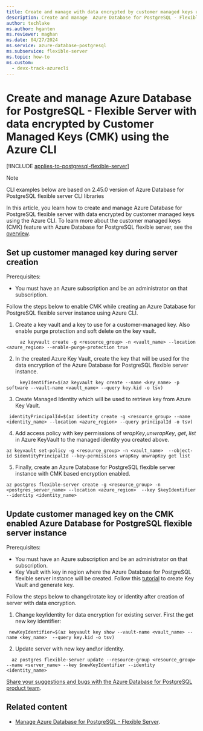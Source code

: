 ```yaml
---
title: Create and manage with data encrypted by customer managed keys using the Azure CLI
description: Create and manage  Azure Database for PostgreSQL - Flexible Server with data  encrypted by Customer Managed Keys using the Azure CLI.
author: techlake
ms.author: hganten
ms.reviewer: maghan
ms.date: 04/27/2024
ms.service: azure-database-postgresql
ms.subservice: flexible-server
ms.topic: how-to
ms.custom:
  - devx-track-azurecli
---
```

# Create and manage  Azure Database for PostgreSQL - Flexible Server with data  encrypted by Customer Managed Keys (CMK) using the Azure CLI

[!INCLUDE [applies-to-postgresql-flexible-server](~/reusable-content/ce-skilling/azure/includes/postgresql/includes/applies-to-postgresql-flexible-server.md)]

> [!NOTE]  
> CLI examples below are based on 2.45.0 version of Azure Database for PostgreSQL flexible server CLI libraries

In this article, you learn how to create and manage Azure Database for PostgreSQL flexible server with data  encrypted by customer managed keys using the Azure CLI. To learn more about the customer managed keys (CMK) feature with Azure Database for PostgreSQL flexible server, see the [overview](concepts-data-encryption.md).

## Set up customer managed key during server creation

Prerequisites:

- You must have an Azure subscription and be an administrator on that subscription.

Follow the steps below to enable CMK while creating an Azure Database for PostgreSQL flexible server instance using Azure CLI.

1.  Create a key vault and a key to use for a customer-managed key. Also enable purge protection and soft delete on the key vault.

```azurecli-interactive
     az keyvault create -g <resource_group> -n <vault_name> --location <azure_region> --enable-purge-protection true
```

2.  In the created Azure Key Vault, create the key that will be used for the data encryption of the Azure Database for PostgreSQL flexible server instance.

```azurecli-interactive
     keyIdentifier=$(az keyvault key create --name <key_name> -p software --vault-name <vault_name> --query key.kid -o tsv)
```
3. Create Managed Identity which will be used to retrieve key from Azure Key Vault.
```azurecli-interactive
 identityPrincipalId=$(az identity create -g <resource_group> --name <identity_name> --location <azure_region> --query principalId -o tsv)
```

4. Add access policy with key permissions of *wrapKey*,*unwrapKey*, *get*, *list* in Azure KeyVault to the managed identity you created above.
```azurecli-interactive
az keyvault set-policy -g <resource_group> -n <vault_name>  --object-id $identityPrincipalId --key-permissions wrapKey unwrapKey get list
```
5.  Finally, create an Azure Database for PostgreSQL flexible server instance with CMK based encryption enabled.
```azurecli-interactive
az postgres flexible-server create -g <resource_group> -n <postgres_server_name> --location <azure_region>  --key $keyIdentifier --identity <identity_name>
```
## Update customer managed key on the CMK enabled Azure Database for PostgreSQL flexible server instance

Prerequisites:
- You must have an Azure subscription and be an administrator on that subscription.
- Key Vault with key in region where the Azure Database for PostgreSQL flexible server instance will be created. Follow this [tutorial](/azure/key-vault/general/quick-create-portal) to create Key Vault and generate key. 

Follow the steps below to change\rotate key or identity after creation of server with data encryption. 
1. Change key/identity  for data encryption for existing server. First the get new key identifier:
```azurecli-interactive
 newKeyIdentifier=$(az keyvault key show --vault-name <vault_name> --name <key_name>  --query key.kid -o tsv)
```
2. Update server with new key and\or identity.
```azurecli-interactive
  az postgres flexible-server update --resource-group <resource_group> --name <server_name> --key $newKeyIdentifier --identity <identity_name>
```

[Share your suggestions and bugs with the Azure Database for PostgreSQL product team](https://aka.ms/pgfeedback).

## Related content

- [Manage Azure Database for PostgreSQL - Flexible Server](how-to-manage-server-cli.md).
